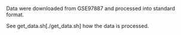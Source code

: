 Data were downloaded from GSE97887 and processed into standard format.

See get_data.sh[./get_data.sh] how the data is processed.
